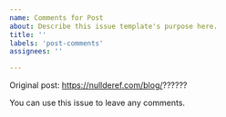 ```yaml
---
name: Comments for Post
about: Describe this issue template's purpose here.
title: ''
labels: 'post-comments'
assignees: ''

---
```


Original post: https://nullderef.com/blog/??????

You can use this issue to leave any comments.
